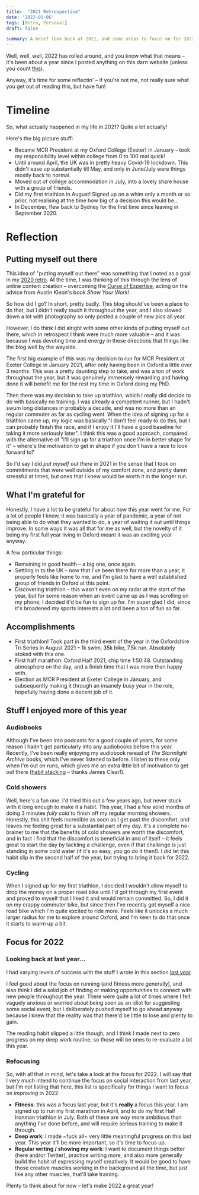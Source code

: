```yaml
---
title:  "2021 Retrospective"
date: '2022-01-06'
tags: [Retro, Personal]
draft: false

summary: A brief look back at 2021, and some areas to focus on for 2022.
---
```


Well, well, well, 2022 has rolled around, and you know what that means – it's been about a year since I posted anything on this darn website (unless you count [this](/blog/2021-roundup)).

Anyway, it's time for some reflectin' – if you're not me, not really sure what you get out of reading this, but have fun!

# Timeline

So, what actually happened in my life in 2021? Quite a lot actually!

Here's the big picture stuff:

* Became MCR President at my Oxford College (Exeter) in January – took my responsibility level within college from 0 to 100 real quick!
* Until around April, the UK was in pretty heavy Covid-19 lockdown. This didn't ease up substantially till May, and only in June/July were things mostly back to normal.
* Moved out of college accommodation in July, into a lovely share house with a group of friends.
* Did my first triathlon in August! Signed up on a whim only a month or so prior, not realising at the time how big of a decision this would be...
* In December, flew back to Sydney for the first time since leaving in September 2020.

# Reflection

## Putting myself out there

This idea of "putting myself out there" was something that I noted as a goal in my [2020 retro](/blog/2020-retro). At the time, I was thinking of this through the lens of online content creation – overcoming the [Curse of Expertise](/blog/curse-of-expertise), acting on the advice from Austin Kleon's book *Show Your Work!*.

So how did I go? In short, pretty badly. This blog should've been a place to do that, but I didn't really touch it throughout the year, and I also slowed down a lot with photography so only posted a couple of new pics all year.

However, I do think I did alright with some other kinds of putting myself out there, which in retrospect I think were much more valuable – and it was because I was devoting time and energy in these directions that things like the blog well by the wayside.

The first big example of this was my decision to run for MCR President at Exeter College in January 2021, after only having been in Oxford a little over 3 months. This was a pretty daunting step to take, and was a ton of work throughout the year, but it was genuinely immensely rewarding and having done it will benefit me for the rest my time in Oxford doing my PhD.

Then there was my decision to take up triathlon, which I really did decide to do with basically no training. I was already a competent runner, but I hadn't swum long distances in probably a decade, and was no more than an regular commuter as far as cycling went. When the idea of signing up for a triathlon came up, my logic was basically "I don't feel ready to do this, but I can probably finish the race, and if I enjoy it I'll have a good baseline for taking it more seriously later". I think this was a good approach, compared with the alternative of "I'll sign up for a triathlon once I'm in better shape for it" – where's the motivation to get in shape if you don't have a race to look forward to?

So I'd say I did *put myself out there* in 2021 in the sense that I took on commitments that were well outside of my comfort zone, and pretty damn stressful at times, but ones that I knew would be worth it in the longer run.

## What I'm grateful for

Honestly, I have a lot to be grateful for about how this year went for me. For a lot of people I know, it was basically a year of pandemic, a year of not being able to do what they wanted to do, a year of waiting it out until things improve. In some ways it was all that for me as well, but the novelty of it being my first full year living in Oxford meant it was an exciting year anyway.

A few particular things:

* Remaining in good health – a big one, once again.
* Settling in to the UK – now that I've been there for more than a year, it properly feels like home to me, and I'm glad to have a well established group of friends in Oxford at this point.
* Discovering triathlon – this wasn't even on my radar at the start of the year, but for some reason when an event came up as I was scrolling on my phone, I decided it'd be fun to sign up for. I'm super glad I did, since it's broadened my sports interests a lot and been a ton of fun so far.

## Accomplishments

* First triathlon! Took part in the third event of the year in the Oxfordshire Tri Series in August 2021 – 1k swim, 35k bike, 7.5k run. Absolutely stoked with this one.
* First half marathon: Oxford Half 2021, chip time 1:50:48. Outstanding atmosphere on the day, and a finish time that I was more than happy with.
* Election as MCR President at Exeter College in January, and subsequently making it through an insanely busy year in the role, hopefully having done a decent job of it.

## Stuff I enjoyed more of this year

### Audiobooks

Although I've been into podcasts for a good couple of years, for some reason I hadn't got particularly into any audiobooks before this year. Recently, I've been really enjoying my audiobook reread of *The Stormlight Archive* books, which I've never listened to before. I listen to these only when I'm out on runs, which gives me an extra little bit of motivation to get out there ([habit stacking](https://jamesclear.com/habit-stacking) – thanks James Clear!).


### Cold showers

Well, here's a fun one. I'd tried this out a few years ago, but never stuck with it long enough to make it a habit. This year, I had a few solid months of doing 3 minutes *fully cold* to finish off my regular morning showers. Honestly, this shit feels incredible as soon as I get past the discomfort, and leaves me feeling great for a substantial part of my day. It's a complete no-brainer to me that the benefits of cold showers are worth the discomfort, and in fact I find that the discomfort is beneficial in and of itself – it feels great to start the day by tackling a challenge, even if that challenge is just standing in some cold water (if it's so easy, *you* go do it then!). I did let this habit slip in the second half of the year, but trying to bring it back for 2022.


### Cycling

When I signed up for my first triathlon, I decided I wouldn't allow myself to drop the money on a proper road bike until I'd got through my first event and proved to myself that I liked it and would remain committed. So, I did it on my crappy commuter bike, but since then I've recently got myself a nice road bike which I'm quite excited to ride more. Feels like it unlocks a much larger radius for me to explore around Oxford, and I'm keen to do that once it starts to warm up a bit.


## Focus for 2022

### Looking back at last year...

I had varying levels of success with the stuff I wrote in this section [last year](/blog/2020-retro#focus-for-2021).

I feel good about the focus on running (and fitness more generally), and also think I did a solid job of finding or making opportunities to connect with new people throughout the year. There were quite a lot of times where I felt vaguely anxious or worried about being seen as an idiot for suggesting some social event, but I deliberately pushed myself to go ahead anyway because I knew that the reality was that there'd be little to lose and plenty to gain.

The reading habit slipped a little though, and I think I made next to zero progress on my deep work routine, so those will be ones to re-evaluate a bit this year.


### Refocusing

So, with all that in mind, let's take a look at the focus for 2022. I will say that I very much intend to continue the focus on social interaction from last year, but I'm not listing that here, this list is specifically for things I want to focus on *improving* in 2022:

* **Fitness**: this was a focus last year, but it's **really** a focus this year. I am signed up to run my first marathon in April, and to do my first Half Ironman triathlon in July. Both of these are *way* more ambitious than anything I've done before, and will require serious training to make it through.
* **Deep work**: I made ~fuck all~ very little meaningful progress on this last year. This year it'll be more important, so it's time to focus up.
* **Regular writing / showing my work**: I want to document things better (here and/or Twitter), practice writing more, and also more generally build the habit of expressing myself creatively. It would be good to have those creative muscles working in the background all the time, but just like any other muscles, that'll take training.

Plenty to think about for now – let's make 2022 a great year!
